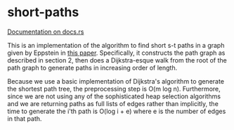 # short-paths

[Documentation on docs.rs](https://docs.rs/short-paths/0.1.0/short_paths/)

This is an implementation of the algorithm to find short s-t paths in a graph
given by Eppstein in [this paper](http://citeseer.ist.psu.edu/viewdoc/download;jsessionid=7BB56B2ABC7C9113C121413A62AF3974?doi=10.1.1.30.3705&rep=rep1&type=pdf).
Specifically, it constructs the path graph as described in section 2,
then does a Dijkstra-esque walk from the root of the path graph to generate
paths in increasing order of length.

Because we use a basic implementation of Dijkstra's algorithm to generate the
shortest path tree, the preprocessing step is O(m log n).
Furthermore, since we are not using any of the sophisticated
heap selection algorithms and we are returning paths as full lists of edges rather
than implicitly, the time to generate the i'th path is O(log i + e) where e is the
number of edges in that path.
